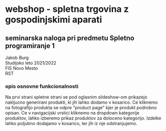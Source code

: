 # webshop - spletna trgovina z gospodinjskimi aparati
## seminarska naloga pri predmetu Spletno programiranje 1
Jakob Burg\
Studijsko leto 2021/2022\
FIS Novo Mesto\
RST
### opis osnovne funkcionalnosti
Na prvi strani spletne strani se pod oglasnim slideshow-om prikazejo nakljucno generirani produkti, ki jih lahko dodamo v kosarico.
Ce kliknemo na fotografijo produkta se odpre "product page" kjer je produkt podrobno opisan. Ce v navigacijski vrstici kliknemo na dropdown 
kategorije produktov, lahko izberemo prikaz produktov za doloceno kategorijo. Izdelke lahko poljubno dodajamo v kosarico, ter jih iz nje odstranjujemo. 

